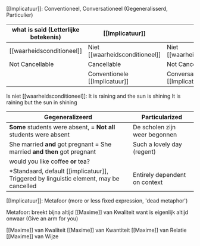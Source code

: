 
[[Implicatuur]]: Conventioneel, Conversationeel (Gegeneralisserd, Particulier)

| what is said (Letterlijke betekenis)             | [[Implicatuur]]                |                             |
| ------------------------- | ------------------------------ | --------------------------- |
| [[waarheidsconditioneel]] | Niet [[waarheidsconditioneel]] | Niet [[waarheidsconditioneel]]  |
| Not Cancellable           | Cancellable                    | Not Cancellable             |
|                           | Conventionele [[Implicatuur]]      | Conversationele [[Implicatuur]] |
   

Is niet [[waarheidsconditioneel]]:
It is raining and the sun is shining
It is raining but the sun in shining

| Gegeneralizeerd                                                                    | Particularized                |
| ---------------------------------------------------------------------------------- | ----------------------------- |
| **Some** students were absent, = **Not all** students were absent                  | De scholen zijn weer begonnen |
| She married **and** got pregnant = She married **and then** got pregnant           | Such a lovely day (regent)    |
| would you like coffee **or** tea?                                                  |                               |
| *Standaard, default [[implicatuur]], Triggered by linguistic element, may be cancelled | Entirely dependent on context |

[[Implicatuur]]: Metafoor (more or less fixed expression, 'dead metaphor')

Metafoor: breekt bijna altijd [[Maxime]] van Kwaliteit want is eigenlijk altijd onwaar (Give an arm for you)

[[Maxime]] van Kwaliteit
[[Maxime]] van Kwantiteit
[[Maxime]] van Relatie
[[Maxime]] van Wijze